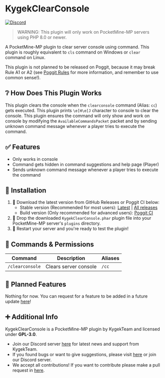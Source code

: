 # KygekClearConsole

[![Discord](https://img.shields.io/discord/735439472992321587.svg?label=&logo=discord&logoColor=ffffff&color=7389D8&labelColor=6A7EC2)](https://discord.gg/CXtqUZv)

> WARNING: This plugin will only work on PocketMine-MP servers using PHP 8.0 or newer.

A PocketMine-MP plugin to clear server console using command. This plugin is roughly equivalent to `cls` command on Windows or `clear` command on Linux.

This plugin is not planned to be released on Poggit, because it may break Rule A1 or A2 (see [Poggit Rules](https://poggit.pmmp.io/rules.edit) for more information, and remember to use common sense!).

## ❔ How Does This Plugin Works

This plugin clears the console when the `clearconsole` command (Alias: `cc`) gets executed. This plugin prints `\e[H\e[J` character to console to clear the console. This plugin ensures the command will only show and work on console by modifying the `AvailableCommandsPacket` packet and by sending unknown command message whenever a player tries to execute the command.

## ✅ Features

- Only works in console
- Command gets hidden in command suggestions and help page (Player)
- Sends unknown command message whenever a player tries to execute the command

## 🔧 Installation

1. 🔽 Download the latest version from GitHub Releases or Poggit CI below:
    - Stable version (Recommended for most users): [Latest](https://github.com/KygekTeam/KygekClearConsole/releases/latest) | [All releases](https://github.com/KygekTeam/KygekClearConsole/releases)
    - Build version (Only recommended for advanced users): [Poggit CI](https://poggit.pmmp.io/ci/KygekTeam/KygekClearConsole/~)
2. 📁 Drop the downloaded `KygekClearConsole.phar` plugin file into your PocketMine-MP server's `plugins` directory.
3. 🔄 Restart your server and you're ready to test the plugin!

## 🔐 Commands & Permissions

| Command | Description | Aliases |
| --- | --- | --- |
| `/clearconsole` | Clears server console | `/cc` |

## 🧾 Planned Features

Nothing for now. You can request for a feature to be added in a future update [here](https://github.com/KygekTeam/KygekClearConsole/issues)!

## ➕ Additional Info

KygekClearConsole is a PocketMine-MP plugin by KygekTeam and licensed under **GPL-3.0**.

- Join our Discord server [here](https://discord.gg/CXtqUZv) for latest news and support from KygekTeam.
- If you found bugs or want to give suggestions, please visit [here](https://github.com/KygekTeam/KygekClearConsole/issues) or join our Discord server.
- We accept all contributions! If you want to contribute please make a pull request in [here](https://github.com/KygekTeam/KygekClearConsole/pulls).